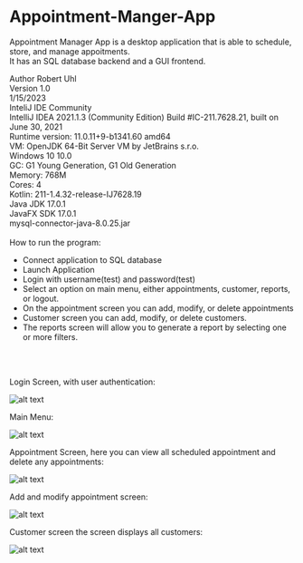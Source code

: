 # Appointment-Manger-App
Appointment Manager App is a desktop application that is able to schedule, store, and manage appoitments.<br /> 
It has an SQL database backend and a GUI frontend.<br /> 

Author Robert Uhl<br /> 
Version 1.0<br /> 
1/15/2023<br /> 
InteliJ IDE Community<br />
IntelliJ IDEA 2021.1.3 (Community Edition)
Build #IC-211.7628.21, built on June 30, 2021<br />
Runtime version: 11.0.11+9-b1341.60 amd64<br />
VM: OpenJDK 64-Bit Server VM by JetBrains s.r.o.<br />
Windows 10 10.0<br />
GC: G1 Young Generation, G1 Old Generation<br />
Memory: 768M<br />
Cores: 4<br />
Kotlin: 211-1.4.32-release-IJ7628.19<br />
Java JDK 17.0.1<br /> 
JavaFX SDK 17.0.1<br /> 
mysql-connector-java-8.0.25.jar<br /> 
<br /> 
How to run the program:
- Connect application to SQL database
- Launch Application
- Login with username(test) and password(test)
- Select an option on main menu, either appointments, customer, reports, or logout.
- On the appointment screen you can add, modify, or delete appointments
- Customer screen you can add, modify, or delete customers.
- The reports screen will allow you to generate a report by selecting one or more filters.
<br /> 
<br /> 

Login Screen, with user authentication:

![alt text](https://github.com/sudorob0/Appointment-Manager-App/blob/master/screen_shots/loginScreen.png?raw=true)

Main Menu:

![alt text](https://github.com/sudorob0/Appointment-Manager-App/blob/master/screen_shots/mainMenu.png?raw=true)

Appointment Screen, here you can view all scheduled appointment and delete any appointments:

![alt text](https://github.com/sudorob0/Appointment-Manager-App/blob/master/screen_shots/appointmentScreen.png?raw=true)

Add and modify appointment screen:

![alt text](https://github.com/sudorob0/Appointment-Manager-App/blob/master/screen_shots/addAppointment.png?raw=true)

Customer screen the screen displays all customers:

![alt text](https://github.com/sudorob0/Appointment-Manager-App/blob/master/screen_shots/customerScreen.png?raw=true)
